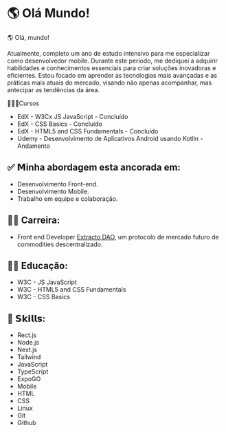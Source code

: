 # 🌎 Olá Mundo!

🌎 Olá, mundo!

Atualmente, completo um ano de estudo intensivo para me especializar como desenvolvedor mobile. Durante este período, me dediquei a adquirir habilidades e conhecimentos essenciais para criar soluções inovadoras e eficientes. Estou focado em aprender as tecnologias mais avançadas e as práticas mais atuais do mercado, visando não apenas acompanhar, mas antecipar as tendências da área.

👨🏻‍🎓Cursos
- EdX - W3Cx JS JavaScript - Concluído
- EdX - CSS Basics - Concluído
- EdX - HTML5 and CSS Fundamentals - Concluído
- Udemy - Desenvolvimento de Aplicativos Android usando Kotlin - Andamento

## ✅ 𝗠inha abordagem esta ancorada em:

- Desenvolvimento Front-end.
- Desenvolvimento Mobile.
- Trabalho em equipe e colaboração.

## 👨‍💼 Carreira:

- Front end Developer [Extracto DAO](https://extractodao.com), um protocolo de mercado futuro de commodities descentralizado.


## 👨‍🎓 Educação:

- W3C - JS JavaScript
- W3C - HTML5 and CSS Fundamentals
- W3C - CSS Basics

## 🎯 𝗦𝗸𝗶𝗹𝗹𝘀:

- Rect.js
- Node.js
- Next.js
- Tailwind
- JavaScript
- TypeScript
- ExpoGO
- Mobile
- HTML
- CSS
- Linux
- Git
- Github
